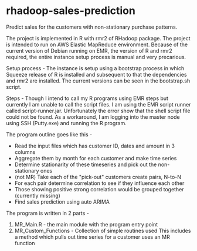 rhadoop-sales-prediction
========================

Predict sales for the customers with non-stationary purchase patterns.

The project is implemented in R with rmr2 of RHadoop package. The project is intended to run on AWS Elastic MapReduce environment. Because of the current version of Debian running on EMR, the version of R and rmr2 required, the entire instance setup process is manual and very precarious.

Setup process -
The instance is setup using a bootstrap process in which Squeeze release of R is installed and subsequent to that the dependencies and rmr2 are installed. The current versions can be seen in the bootstrap.sh script.

Steps -
Though I intend to call my R programs using EMR steps but currently I am unable to call the script files. I am using the EMR script runner called script-runner.jar. Unfortunately the error show that the shell script file could not be found. As a workaround, I am logging into the master node using SSH (Putty.exe) and running the R program.

The program outline goes like this -
* Read the input files which has customer ID, dates and amount in 3 columns
* Aggregate them by month for each customer and make time series
* Determine stationarity of these timeseries and pick out the non-stationary ones
* (not MR) Take each of the "pick-out" customers create pairs, N-to-N
* For each pair determine correlation to see if they influence each other
* Those showing positive strong correlation would be grouped together (currently missing)
* Find sales prediction using auto ARIMA

The program is written in 2 parts -
1. MR_Main.R - the main module with the program entry point
2. MR_Custom_Functions - Collection of simple routines used
       This includes a method which pulls out time series for a customer uses an MR function
       
